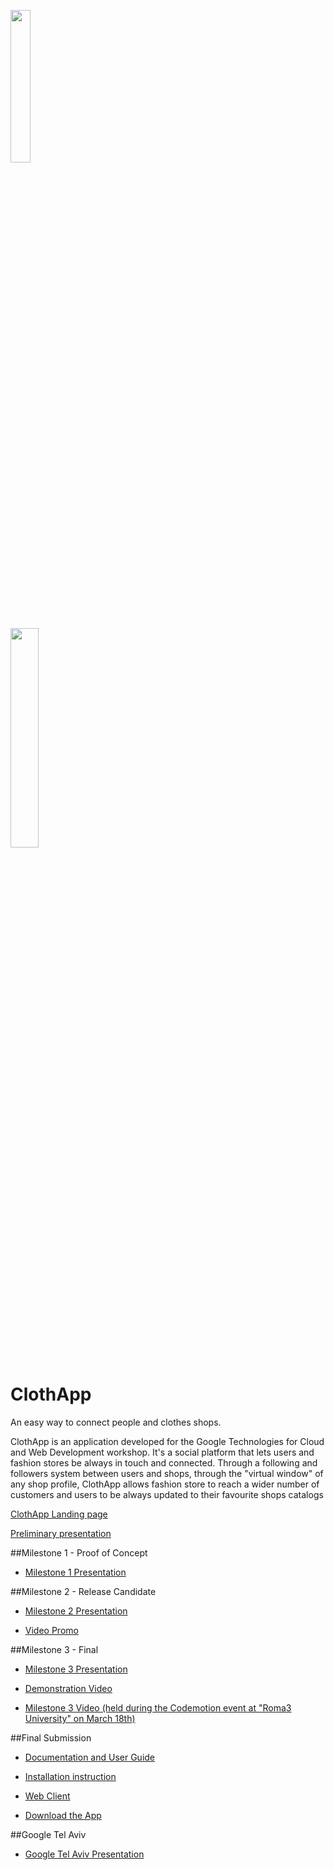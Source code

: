 <a href="http://www.clothapp.it"><img src="https://github.com/ClothAppProject/ClothAppAndroid/blob/master/app/src/main/res/mipmap-hdpi/logo.png" height="25%" width="25%"></a>

<a href="https://play.google.com/store/apps/details?id=com.clothapp"><img src="https://www.hilti.it/medias/sys_master/ha1/h97/9153847263262/googleplay.png" height="30%" width="30%"></a>
# ClothApp

An easy way to connect people and clothes shops.

ClothApp is an application developed for the Google Technologies for Cloud and Web Development workshop.
It's a social platform that lets users and fashion stores be always in touch and connected.
Through a following and followers system between users and shops, through the "virtual window" of any shop profile, ClothApp allows fashion store to reach a wider number of customers and users to be always updated to their favourite shops catalogs

<a href="http://www.clothapp.it">ClothApp Landing page</a>

<a href="https://docs.google.com/presentation/d/1QBCxm5lctJuiceI9O5ATjL4jBBoCHMhk5YnG22vaoBg/edit?usp=sharing">Preliminary presentation</a>

##Milestone 1 - Proof of Concept

* <a href="https://docs.google.com/presentation/d/1E-Qs7uOaI9LWKQU4rwZBQnf1kYY-OAy7An0fMl75DX4/edit?usp=sharing">Milestone 1 Presentation</a>


##Milestone 2 - Release Candidate

* <a href="https://docs.google.com/presentation/d/1IVHUUHgL3tFHkTFAf8R6Q-FazIAPwUzy8d3uyJKMEDI/edit?usp=sharing">Milestone 2 Presentation</a>

* <a href="https://www.youtube.com/watch?v=xy_4AmtxX3I">Video Promo</a>

##Milestone 3 - Final

* <a href="https://docs.google.com/presentation/d/1EmsCzn_WhuxvvLtPFCi-MAbZ19BrXo6iXx5fTZoc3zs/edit?usp=sharing">Milestone 3 Presentation</a>
 
* <a href="https://www.facebook.com/ClothAppProject/videos/950198985087567/">Demonstration Video</a>

* <a href="https://drive.google.com/open?id=0B9L9fgnPwZntd1ZZWkFwUkFxWm8">Milestone 3 Video (held during the Codemotion event at "Roma3 University" on March 18th)</a>


##Final Submission

* <a href="https://drive.google.com/open?id=0B8lgowbEWlfnc1lHa202ckg3Y2M">Documentation and User Guide</a>

* <a href="https://drive.google.com/open?id=0B4CzQl36yBnQeG1jMk92NjhrVXc">Installation instruction</a>

* <a href="https://clothapp.firebaseapp.com/">Web Client</a>

* <a href="https://play.google.com/store/apps/details?id=com.clothapp">Download the App</a>

##Google Tel Aviv
* <a href="https://docs.google.com/presentation/d/1vxroO_U2jFm2UReg84j5RnRD_50KdiIz8kYa9mr6-lA/edit?usp=sharing">Google Tel Aviv Presentation</a>
